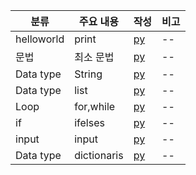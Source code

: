 
| 분류 | 주요 내용 | 작성 | 비고 |
| --- | --- | --- | --- |
| helloworld | print | [py](./helloWorld.py) | -- |
| 문법 | 최소 문법 | [py](./syntaxs.py) | -- |
| Data type | String | [py](./datatype_strings.py) | -- |
| Data type | list | [py](./datatype_list.py) | -- |
| Loop | for,while | [py](./loops.py) | -- |
| if | ifelses | [py](./ifelses.py) | -- |
| input | input | [py](./user_inputs.py) | -- |
| Data type | dictionaris | [py](./dictionaris.py) | -- |

